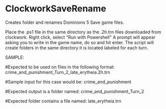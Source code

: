 # ClockworkSaveRename
Creates folder and renames Dominions 5 Save game files.

Place the .ps1 file in the same directory as the .2h.trn files downloaded from clockwork.
Right click, select "Run with Powershell"
A prompt will appear asking you to write in the game name, do so and hit enter.
The script will create folders in the same directory it is located labeled for each turn.

SAMPLE:

#Expected to be used on files in the following format: crime_and_punishment_Turn_2_late_erytheia.2h.trn

#Sample input for this case would be: crime_and_punishment

#Expected output is a folder named: crime_and_punishment_Turn_2

#Expected folder contains a file named: late_erytheia.trn

